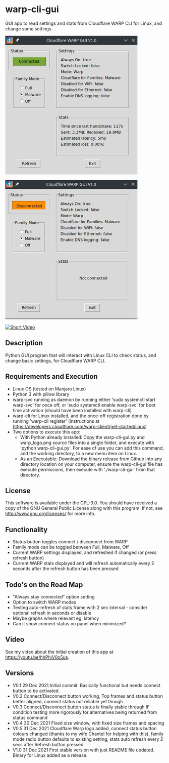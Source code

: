 # warp-cli-gui
<p>GUI app to read settings and stats from Cloudflare WARP CLI for Linux, and change some settings.</p>

![Screenshot Connected](assets/screenshot_connected.jpg)

![Screenshot Disconnected](assets/screenshot_disconnected.jpg)

[![Short Video](https://img.youtube.com/vi/MtlUrAmhWzI/0.jpg)](https://www.youtube.com/watch?v=MtlUrAmhWzI)

## Description
Python GUI program that will interact with Linux CLI to check status, and change basic settings, for Cloudflare WARP CLI.</p>

## Requirements and Execution
- Linux OS (tested on Manjaro Linux)
- Python 3 with pillow library
- warp-svc running as daemon by running either 'sudo systemctl start warp-svc' for once off, or 'sudo systemctl enable warp-svc' for boot time activation (should have been installed with warp-cli)
- warp-cli for Linux installed, and the once-off registration done by running 'warp-cli register' (instructions at https://developers.cloudflare.com/warp-client/get-started/linux)
- Two options to execute this app:
  - With Python already installed: Copy the warp-cli-gui.py and warp_logo.png source files into a single folder, and execute with 'python warp-cli-gui.py'. For ease of use you can add this command, and the working directory, to a new menu item on Linux.
  - As an Executable: Download the binary release from Github into any directory location on your computer, ensure the warp-cli-gui file has execute permissions, then execute with './warp-cli-gui' from that directory.

## License
This software is available under the GPL-3.0. You should have received a copy of the GNU General Public License along with this program.  If not, see <http://www.gnu.org/licenses/> for more info.

## Functionality
- Status button toggles connect / disconnect from WARP
- Family mode can be toggled between Full, Malware, Off
- Current WARP settings displayed, and refreshed if changed (or press refresh button)
- Current WARP stats displayed and will refresh automatically every 2 seconds after the refresh button has been pressed

## Todo's on the Road Map
- "Always stay connected" option setting
- Option to switch WARP modes
- Testing auto-refresh of stats frame with 2 sec interval - consider optional refresh in seconds or disable
- Maybe graphs where relevant eg. latency
- Can it show connect status on panel when minimized?

## Video
See my video about the initial creation of this app at https://youtu.be/hhPhiV0o5us.

## Versions
- V0.1 29 Dec 2021 Initial commit. Basically functional but needs connect button to be activated.
- V0.2 Connect/Disconnect button working, Top frames and status button better aligned, connect status not reliable yet though
- V0.3 Connect/Disconnect button status is finally stable through IF condition testing more rigorously for alternatives being returned from status command
- V0.4 30 Dec 2021 Fixed size window, with fixed size frames and spacing
- V0.5 31 Dec 2021 Cloudflare Warp logo added, connect status button colours changed (thanks to my wife Chantel for helping with this), family mode radio button defaults to existing setting, stats auto refresh every 2 secs after Refresh button pressed
- V1.0 31 Dec 2021 First stable version with just README file updated. Binary for Linux added as a release.
